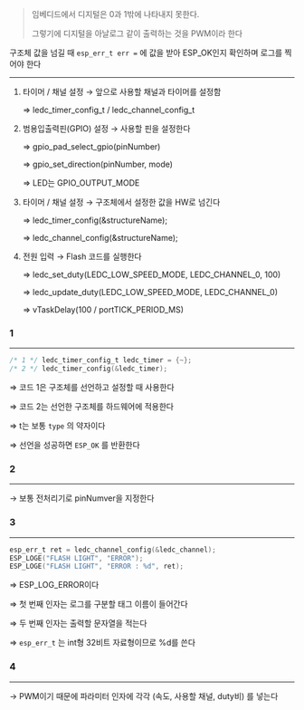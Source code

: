 > 임베디드에서 디지털은 0과 1밖에 나타내지 못한다.
> 
> 
> 그렇기에 디지털을 아날로그 같이 출력하는 것을 PWM이라 한다
> 

<aside>

구조체 값을 넘길 때 `esp_err_t err =` 에 값을 받아 ESP_OK인지 확인하며 로그를 찍어야 한다 

---

1. 타이머 / 채널 설정 → 앞으로 사용할 채널과 타이머를 설정함
    
    ⇒ ledc_timer_config_t / ledc_channel_config_t
    
2. 범용입출력핀(GPIO) 설정 → 사용할 핀을 설정한다
    
    ⇒ gpio_pad_select_gpio(pinNumber)
    
    ⇒ gpio_set_direction(pinNumber, mode)
    
    ⇒ LED는 GPIO_OUTPUT_MODE
    
3. 타이머 / 채널 설정 → 구조체에서 설정한 값을 HW로 넘긴다
    
    ⇒ ledc_timer_config(&structureName);
    
    ⇒ ledc_channel_config(&structureName);
    
4. 전원 입력 → Flash 코드를 실행한다
    
    ⇒ ledc_set_duty(LEDC_LOW_SPEED_MODE, LEDC_CHANNEL_0, 100)
    
    ⇒ ledc_update_duty(LEDC_LOW_SPEED_MODE, LEDC_CHANNEL_0)
    
    ⇒ vTaskDelay(100 / portTICK_PERIOD_MS)
    
</aside>

### 1

---

```c
/* 1 */ ledc_timer_config_t ledc_timer = {~};
/* 2 */ ledc_timer_config(&ledc_timer);
```

⇒ 코드 1은 구조체를 선언하고 설정할 때 사용한다

⇒ 코드 2는 선언한 구조체를 하드웨어에 적용한다

⇒ t는 보통 `type` 의 약자이다 

⇒ 선언을 성공하면 `ESP_OK` 를 반환한다

### 2

---

→ 보통 전처리기로 pinNumver을 지정한다

### 3

---

```c
esp_err_t ret = ledc_channel_config(&ledc_channel);
ESP_LOGE("FLASH LIGHT", "ERROR");
ESP_LOGE("FLASH LIGHT", "ERROR : %d", ret);
```

⇒ ESP_LOG_ERROR이다 

⇒ 첫 번째 인자는 로그를 구분할 태그 이름이 들어간다

⇒ 두 번째 인자는 출력할 문자열을 적는다

⇒ `esp_err_t` 는 int형 32비트 자료형이므로 %d를 쓴다

### 4

---

→ PWM이기 때문에 파라미터 인자에 각각 (속도, 사용할 채널, duty비) 를 넣는다
